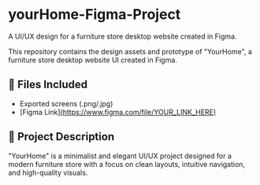 # yourHome-Figma-Project
A UI/UX design for a furniture store desktop website created in Figma.

This repository contains the design assets and prototype of "YourHome", a furniture store desktop website UI created in Figma.

## 📁 Files Included

- Exported screens (.png/.jpg)
- [Figma Link][(https://www.figma.com/file/YOUR_LINK_HERE)](https://www.figma.com/design/TrqGbNBBQ75126n1vLF6JX/Untitled?node-id=0-1&t=U6ngx6cSAV3CoZwV-1)

## 🔗 Project Description

"YourHome" is a minimalist and elegant UI/UX project designed for a modern furniture store with a focus on clean layouts, intuitive navigation, and high-quality visuals.

